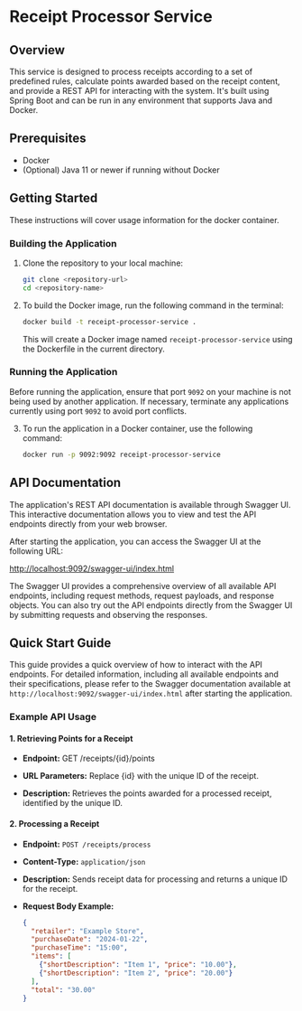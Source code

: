 # Receipt Processor Service

## Overview

This service is designed to process receipts according to a set of predefined rules, calculate points awarded based on the receipt content, and provide a REST API for interacting with the system. It's built using Spring Boot and can be run in any environment that supports Java and Docker.

## Prerequisites

- Docker
- (Optional) Java 11 or newer if running without Docker

## Getting Started

These instructions will cover usage information for the docker container.

### Building the Application

1. Clone the repository to your local machine:

   ```bash
   git clone <repository-url>
   cd <repository-name>

2. To build the Docker image, run the following command in the terminal:

    ```bash
    docker build -t receipt-processor-service .
    ```

    This will create a Docker image named `receipt-processor-service` using the Dockerfile in the current directory.

### Running the Application

Before running the application, ensure that port `9092` on your machine is not being used by another application. If necessary, terminate any applications currently using port `9092` to avoid port conflicts.

3. To run the application in a Docker container, use the following command:

    ```bash
    docker run -p 9092:9092 receipt-processor-service

## API Documentation

The application's REST API documentation is available through Swagger UI. This interactive documentation allows you to view and test the API endpoints directly from your web browser.

After starting the application, you can access the Swagger UI at the following URL:

[http://localhost:9092/swagger-ui/index.html](http://localhost:9092/swagger-ui/index.html)

The Swagger UI provides a comprehensive overview of all available API endpoints, including request methods, request payloads, and response objects. You can also try out the API endpoints directly from the Swagger UI by submitting requests and observing the responses.

## Quick Start Guide

This guide provides a quick overview of how to interact with the API endpoints. For detailed information, including all available endpoints and their specifications, please refer to the Swagger documentation available at `http://localhost:9092/swagger-ui/index.html` after starting the application.

### Example API Usage

#### 1. Retrieving Points for a Receipt

  - **Endpoint:** GET /receipts/{id}/points
  
  - **URL Parameters:** Replace {id} with the unique ID of the receipt.
  
  - **Description:** Retrieves the points awarded for a processed receipt, identified by the unique ID.

#### 2. Processing a Receipt

  - **Endpoint:** `POST /receipts/process`
  
  - **Content-Type:** `application/json`
  
  - **Description:** Sends receipt data for processing and returns a unique ID for the receipt.
  
  - **Request Body Example:**
      ```json
      {
        "retailer": "Example Store",
        "purchaseDate": "2024-01-22",
        "purchaseTime": "15:00",
        "items": [
          {"shortDescription": "Item 1", "price": "10.00"},
          {"shortDescription": "Item 2", "price": "20.00"}
        ],
        "total": "30.00"
      }
